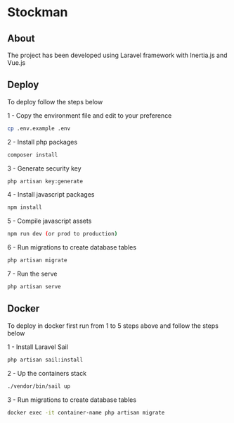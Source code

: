# Stockman

## About

The project has been developed using Laravel framework with Inertia.js and Vue.js

## Deploy

To deploy follow the steps below


1 - Copy the environment file and edit to your preference

```bash
cp .env.example .env
```

2 - Install php packages

```bash
composer install
```

3 - Generate security key

```bash
php artisan key:generate
```

4 - Install javascript packages

```bash
npm install 
```

5 - Compile javascript assets

```bash
npm run dev (or prod to production) 
```

6 - Run migrations to create database tables

```bash
php artisan migrate 
```

7 - Run the serve

```bash
php artisan serve
```

## Docker

To deploy in docker first run from 1 to 5 steps above and follow the steps below

1 - Install Laravel Sail

```bash
php artisan sail:install
```

2 - Up the containers stack

```bash
./vendor/bin/sail up
```

3 - Run migrations to create database tables

```bash
docker exec -it container-name php artisan migrate 
```
